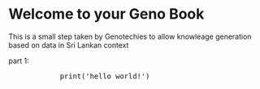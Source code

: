 # Welcome to your Geno Book

This is a small step taken by Genotechies to allow knowleage generation based on data in Sri Lankan context
<html>
  <head>
    <title>An active web page</title>
<!--     <script type="text/x-thebe-config">
      {
        bootstrap: true,
        selector: "pre",
        requestKernel: true,
    binderOptions: {
        repo: "binder-examples/requirements",
        ref: "master",
    },
      }
    </script>
  <script src="https://unpkg.com/thebe@latest/lib/index.js"></script>
     <script >$.getScript("https://unpkg.com/thebe@latest")
    .done(function (script, textStatus) {
           thebelab.events.on("request-kernel")((kernel) => {
    // Find any cells with an initialization tag and ask Thebe to run them when ready
    kernel.requestExecute({code: "import numpy as np"})
    kernel.requestExecute({code: "import matplotlib.pyplot as plt"})
      });
    })
</script> -->
  </head>
  <body>
 part 1:
  <!--   <pre>
    %matplotlib inline
import ipywidgets as widgets
import requests  # Import the requests library
import pandas as pd
import matplotlib.pyplot as plt
import matplotlib as mpl
import seaborn as sns
    </pre>
    Sed do eiusmod tempor incididunt ut labore et dolore magna aliqua:
    <pre data-executable="true">
x = np.linspace(0,10)
plt.plot(x, np.sin(x))
plt.plot(x, np.cos(x))
    </pre> -->
     <pre data-executable>
            print('hello world!')
  </pre>
 <script src="_static/juniper.min.js"></script>
 
 <script>new Juniper({ repo: 'kanchana-sankalpa/geno-book' })</script>
  </body>
</html>
<!-- 
https://github.com/executablebooks/thebe/blob/65800aa141f708476e953c080f12ebbadcf8dd2d/docs/_static/html_examples/demo-status-widget.html -->
